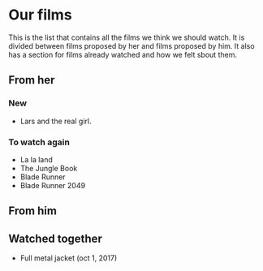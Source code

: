 # Our films
This is the list that contains all the films we think we should watch.
It is divided between films proposed by her and films proposed by him. It also has a section for films already watched and how we felt sbout them.

## From her

### New
* Lars and the real girl.

### To watch again
* La la land
* The Jungle Book
* Blade Runner
* Blade Runner 2049


## From him

## Watched together
* Full metal jacket (oct 1, 2017)
